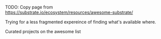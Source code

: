 

TODO: Copy page from https://substrate.io/ecosystem/resources/awesome-substrate/ 

Trying for a less fragmented expereince of finding what's available where.

Curated projects on the awesome list